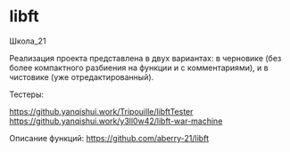 # libft

Школа_21

Реализация проекта представлена в двух вариантах: в черновике (без более компактного разбиения на функции и с комментариями), и в чистовике (уже отредактированный).

Тестеры:

https://github.yanqishui.work/Tripouille/libftTester
https://github.yanqishui.work/y3ll0w42/libft-war-machine

Описание функций: 
https://github.com/aberry-21/libft
